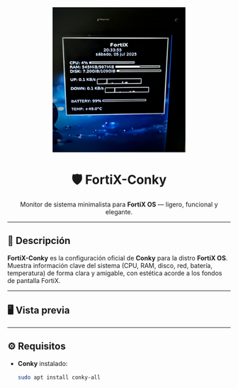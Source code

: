 <div align="center">
  <img src="./preview.jpg" alt="FortiX Conky Preview" width="300"/>
  <h1>🛡️ FortiX-Conky</h1>
  <p>Monitor de sistema minimalista para <strong>FortiX OS</strong> — ligero, funcional y elegante.</p>
</div>

---

## 📌 Descripción

**FortiX-Conky** es la configuración oficial de **Conky** para la distro **FortiX OS**.  
Muestra información clave del sistema (CPU, RAM, disco, red, batería, temperatura) de forma clara y amigable, con estética acorde a los fondos de pantalla FortiX.

---

## 🖥️ Vista previa

> 

---

## ⚙️ Requisitos

- **Conky** instalado:
  ```bash
  sudo apt install conky-all
